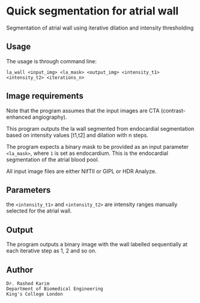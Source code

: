 # Quick segmentation for atrial wall 
Segmentation of atrial wall using iterative dilation and intensity thresholding 

## Usage 
The usage is through command line: 
```
la_wall <input_img> <la_mask> <output_img> <intensity_t1> <intensity_t2> <iterations_n>
```

## Image requirements 
Note that the program assumes that the input images are CTA (contrast-enhanced angiography). 

This program outputs the la wall segmented from endocardial segmentation based on intensity values [t1,t2] and dilation with n steps. 

The program expects a binary mask to be provided as an input parameter ```<la_mask>```, where ```1``` is set as endocardium. This is the endocardial segmentation of the atrial blood pool. 

All input image files are either NifTII or GIPL or HDR Analyze. 

## Parameters 
the ```<intensity_t1>``` and ```<intensity_t2>``` are intensity ranges manually selected for the atrial wall. 

## Output 
The program outputs a binary image with the wall labelled sequentially at each iterative step as 1, 2 and so on. 

## Author 
```
Dr. Rashed Karim 
Department of Biomedical Engineering 
King's College London 
```
